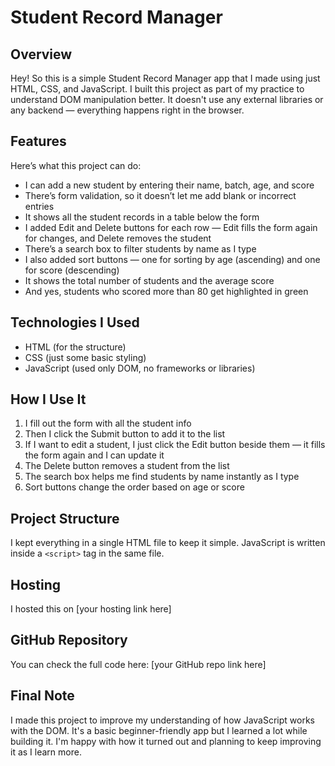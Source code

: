 # Student Record Manager

## Overview

Hey! So this is a simple Student Record Manager app that I made using just HTML, CSS, and JavaScript. I built this project as part of my practice to understand DOM manipulation better. It doesn't use any external libraries or any backend — everything happens right in the browser.

## Features

Here’s what this project can do:

* I can add a new student by entering their name, batch, age, and score
* There’s form validation, so it doesn’t let me add blank or incorrect entries
* It shows all the student records in a table below the form
* I added Edit and Delete buttons for each row — Edit fills the form again for changes, and Delete removes the student
* There’s a search box to filter students by name as I type
* I also added sort buttons — one for sorting by age (ascending) and one for score (descending)
* It shows the total number of students and the average score
* And yes, students who scored more than 80 get highlighted in green

## Technologies I Used

* HTML (for the structure)
* CSS (just some basic styling)
* JavaScript (used only DOM, no frameworks or libraries)

## How I Use It

1. I fill out the form with all the student info
2. Then I click the Submit button to add it to the list
3. If I want to edit a student, I just click the Edit button beside them — it fills the form again and I can update it
4. The Delete button removes a student from the list
5. The search box helps me find students by name instantly as I type
6. Sort buttons change the order based on age or score

## Project Structure

I kept everything in a single HTML file to keep it simple.
JavaScript is written inside a `<script>` tag in the same file.

## Hosting

I hosted this on \[your hosting link here]

## GitHub Repository

You can check the full code here: \[your GitHub repo link here]

## Final Note

I made this project to improve my understanding of how JavaScript works with the DOM. It's a basic beginner-friendly app but I learned a lot while building it. I'm happy with how it turned out and planning to keep improving it as I learn more.
